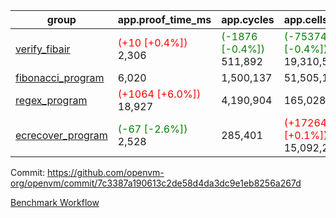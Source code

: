 | group | app.proof_time_ms | app.cycles | app.cells_used | leaf.proof_time_ms | leaf.cycles | leaf.cells_used |
| -- | -- | -- | -- | -- | -- | -- |
| [verify_fibair](https://github.com/openvm-org/openvm/blob/benchmark-results/benchmarks-pr/1255/verify_fibair-7c3387a190613c2de58d4da3dc9e1eb8256a267d.md) |<span style='color: red'>(+10 [+0.4%])</span> 2,306 | <span style='color: green'>(-1876 [-0.4%])</span> 511,892 | <span style='color: green'>(-75374 [-0.4%])</span> 19,310,589 |- | - | - |
| [fibonacci_program](https://github.com/openvm-org/openvm/blob/benchmark-results/benchmarks-pr/1255/fibonacci-7c3387a190613c2de58d4da3dc9e1eb8256a267d.md) | 6,020 |  1,500,137 |  51,505,102 |- | - | - |
| [regex_program](https://github.com/openvm-org/openvm/blob/benchmark-results/benchmarks-pr/1255/regex-7c3387a190613c2de58d4da3dc9e1eb8256a267d.md) |<span style='color: red'>(+1064 [+6.0%])</span> 18,927 |  4,190,904 |  165,028,173 |- | - | - |
| [ecrecover_program](https://github.com/openvm-org/openvm/blob/benchmark-results/benchmarks-pr/1255/ecrecover-7c3387a190613c2de58d4da3dc9e1eb8256a267d.md) |<span style='color: green'>(-67 [-2.6%])</span> 2,528 |  285,401 | <span style='color: red'>(+17264 [+0.1%])</span> 15,092,297 |- | - | - |


Commit: https://github.com/openvm-org/openvm/commit/7c3387a190613c2de58d4da3dc9e1eb8256a267d

[Benchmark Workflow](https://github.com/openvm-org/openvm/actions/runs/12919811472)
